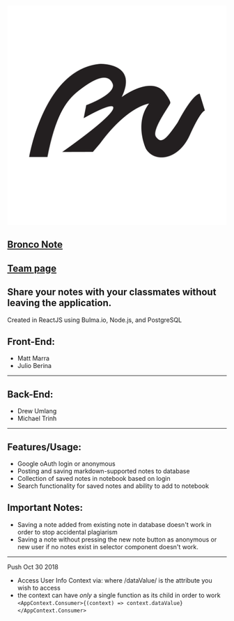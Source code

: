 ![alt text](https://github.com/Game-Of-Threads/CS4800Project/blob/master/src/logo.png)
## [Bronco Note](http://www.bronconote.com) 
## [Team page](http://cs480-projects.github.io/teams-fall2018/Game%20of%20Threads/index.html)
## Share your notes with your classmates without leaving the application.

Created in ReactJS using Bulma.io, Node.js, and PostgreSQL

## Front-End:
* Matt Marra
* Julio Berina
---
## Back-End:
* Drew Umlang
* Michael Trinh
---
## Features/Usage:
* Google oAuth login or anonymous
* Posting and saving markdown-supported notes to database
* Collection of saved notes in notebook based on login
* Search functionality for saved notes and ability to add to notebook
## Important Notes:
* Saving a note added from existing note in database doesn't work in order to stop accidental plagiarism
* Saving a note without pressing the new note button as anonymous or new user if no notes exist in selector component doesn't work. 
---
Push Oct 30 2018
* Access User Info Context via: where /dataValue/ is the attribute you wish to access
* the context can have *only* a single function as its child in order to work
`<AppContext.Consumer>{(context) => context.dataValue}</AppContext.Consumer>`

